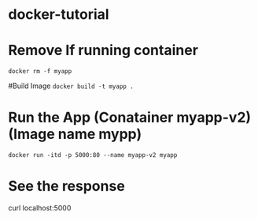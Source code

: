 # docker-tutorial

# Remove If running container
`docker rm -f myapp`

#Build Image
`docker build -t myapp .`

# Run the App (Conatainer  myapp-v2) (Image name mypp)
`docker run -itd -p 5000:80 --name myapp-v2 myapp`

# See the response
curl localhost:5000
